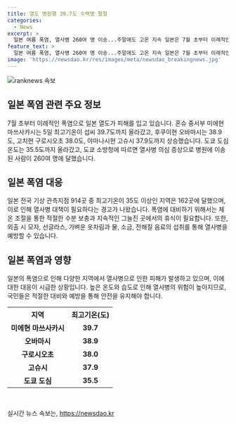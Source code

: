 ```yaml
---
title: 열도 병원행 39.7도 수백명 펄펄 
categories:
  - News
excerpt: >
  일본 여름 폭염, 열사병 260여 명 이송...주말에도 고온 지속 일본은 7월 초부터 이례적인 폭염에 시달리고 있습니다. 혼슈 중서부 미에현 마쓰사카시는 섭씨 39.7도까지 치솟았고, 도쿄는 35.5도까지 올라섰습니다. 열사병 의심으로 260여 명이 병원에 이송됐으며, 전국 914곳 중 162곳에서 최고기온이 35도 이상을 기록했습니다. 교도통신은 주말에도 각지에서 고온 현상이 이어져 열사병 대책이 필요하다고 전했습니다.
feature_text: >
  일본 여름 폭염, 열사병 260여 명 이송...주말에도 고온 지속 일본은 7월 초부터 이례적인 폭염에 시달리고 있습니다. 혼슈 중서부 미에현 마쓰사카시는 섭씨 39.7도까지 치솟았고, 도쿄는 35.5도까지 올라섰습니다. 열사병 의심으로 260여 명이 병원에 이송됐으며, 전국 914곳 중 162곳에서 최고기온이 35도 이상을 기록했습니다. 교도통신은 주말에도 각지에서 고온 현상이 이어져 열사병 대책이 필요하다고 전했습니다.
image: 'https://newsdao.kr/res/images/meta/newsdao_breakingnews.jpg'
---
```


<p><img src="https://newsdao.kr/res/images/meta/newsdao_breakingnews.jpg" alt="ranknews 속보" /></p>

<h2 data-ke-size="size26">일본 폭염 관련 주요 정보</h2>

<p data-ke-size="size16">7월 초부터 이례적인 폭염으로 일본 열도가 피해를 입고 있습니다. 혼슈 중서부 미에현 마쓰사카시는 5일 최고기온이 섭씨 39.7도까지 올라갔고, 후쿠이현 오바마시는 38.9도, 고치현 구로시오초 38.0도, 야마나시현 고슈시 37.9도까지 상승했습니다. 도쿄 도심 온도는 35.5도까지 올라갔고, 도쿄 소방청에 따르면 열사병 의심 증상으로 병원에 이송된 사람이 260여 명에 달했습니다.</p>

<h2 data-ke-size="size26">일본 폭염 대응</h2>

<p data-ke-size="size16">일본 전국 기상 관측지점 914곳 중 최고기온이 35도 이상인 지역은 162곳에 달했으며, 이로 인해 열사병 대책이 필요하다는 경고가 나왔습니다. 폭염에 대비하기 위해서는 체온 조절을 통한 적절한 수분 보충과 지속적인 그늘진 곳에서의 휴식이 필요합니다. 또한, 외출 시 모자, 선글라스, 가벼운 옷차림과 물, 소금, 전해질 음료의 섭취를 통해 열사병을 예방할 수 있습니다.</p>

<h2 data-ke-size="size26">일본 폭염과 영향</h2>

<p data-ke-size="size16">일본의 폭염으로 인해 다양한 지역에서 열사병으로 인한 피해가 발생하고 있으며, 이에 대한 대응이 시급한 상황입니다. 높은 온도와 습도로 인해 열사병의 위험이 높아지므로, 국민들은 적절한 대비와 예방을 통해 안전을 유지해야 합니다.</p>

<table>
  <tr>
    <th>지역</th>
    <th>최고기온(도)</th>
  </tr>
  <tr>
    <td style="text-align: center; height: 17px;"><b>미에현 마쓰사카시</b></td>
    <td style="text-align: center; height: 17px;"><b>39.7</b></td>
  </tr>
  <tr>
    <td style="text-align: center; height: 17px;"><b>오바마시</b></td>
    <td style="text-align: center; height: 17px;"><b>38.9</b></td>
  </tr>
  <tr>
    <td style="text-align: center; height: 17px;"><b>구로시오초</b></td>
    <td style="text-align: center; height: 17px;"><b>38.0</b></td>
  </tr>
  <tr>
    <td style="text-align: center; height: 17px;"><b>고슈시</b></td>
    <td style="text-align: center; height: 17px;"><b>37.9</b></td>
  </tr>
  <tr>
    <td style="text-align: center; height: 17px;"><b>도쿄 도심</b></td>
    <td style="text-align: center; height: 17px;"><b>35.5</b></td>
  </tr>
</table>

<p data-ke-size="size16">&nbsp;</p>
실시간 뉴스 속보는, <a href="https://newsdao.kr" rel="dofollow">https://newsdao.kr</a>


